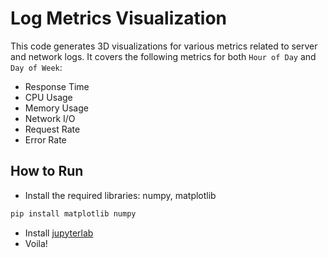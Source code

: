 # Log Metrics Visualization

This code generates 3D visualizations for various metrics related to server and
network logs. It covers the following metrics for both `Hour of Day` and `Day of
Week`:

- Response Time
- CPU Usage
- Memory Usage
- Network I/O
- Request Rate
- Error Rate

## How to Run

- Install the required libraries: numpy, matplotlib
```sh
pip install matplotlib numpy
```
- Install [jupyterlab](https://github.com/jupyterlab/jupyterlab-desktop/)
- Voila!
